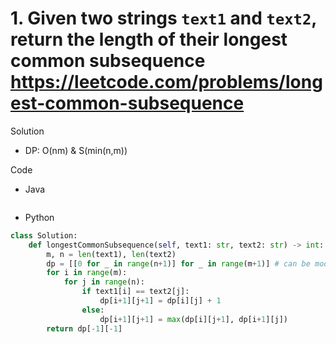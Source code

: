 # 1. Given two strings `text1` and `text2`, return the length of their longest common subsequence https://leetcode.com/problems/longest-common-subsequence

Solution

- DP: O(nm) & S(min(n,m))

Code

- Java

```java

```

- Python

```python
class Solution:
    def longestCommonSubsequence(self, text1: str, text2: str) -> int:
        m, n = len(text1), len(text2)
        dp = [[0 for _ in range(n+1)] for _ in range(m+1)] # can be modified to a S(min(n,m)) implementation
        for i in range(m):
            for j in range(n):
                if text1[i] == text2[j]:
                    dp[i+1][j+1] = dp[i][j] + 1
                else:
                    dp[i+1][j+1] = max(dp[i][j+1], dp[i+1][j])
        return dp[-1][-1]
```